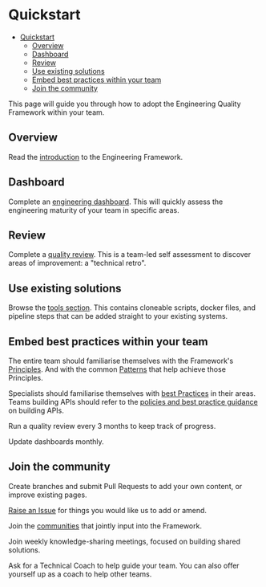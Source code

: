 # Quickstart

- [Quickstart](#quickstart)
  - [Overview](#overview)
  - [Dashboard](#dashboard)
  - [Review](#review)
  - [Use existing solutions](#use-existing-solutions)
  - [Embed best practices within your team](#embed-best-practices-within-your-team)
  - [Join the community](#join-the-community)

This page will guide you through how to adopt the Engineering Quality Framework within your team.

## Overview

Read the [introduction](README.md) to the Engineering Framework.

## Dashboard

Complete an [engineering dashboard](insights/metrics.md).
This will quickly assess the engineering maturity of your team in specific areas.

## Review

Complete a [quality review](insights/review.md).
This is a team-led self assessment to discover areas of improvement: a "technical retro".

## Use existing solutions

Browse the [tools section](tools).
This contains cloneable scripts, docker files, and pipeline steps that can be added straight to your existing systems.

## Embed best practices within your team

The entire team should familiarise themselves with the Framework's [Principles](principles.md).
And with the common [Patterns](patterns) that help achieve those Principles.

Specialists should familiarise themselves with [best Practices](practices) in their areas. Teams building APIs should refer to the [policies and best practice guidance](https://digital.nhs.uk/developer/guides-and-documentation/api-policies-and-best-practice) on building APIs.

Run a quality review every 3 months to keep track of progress.

Update dashboards monthly.

## Join the community

Create branches and submit Pull Requests to add your own content, or improve existing pages.

[Raise an Issue](https://github.com/NHSDigital/software-engineering-quality-framework/issues/new) for things you would like us to add or amend.

Join the [communities](https://nhs.sharepoint.com/sites/X26_EngineeringCOE) that jointly input into the Framework.

Join weekly knowledge-sharing meetings, focused on building shared solutions.

Ask for a Technical Coach to help guide your team. You can also offer yourself up as a coach to help other teams.
